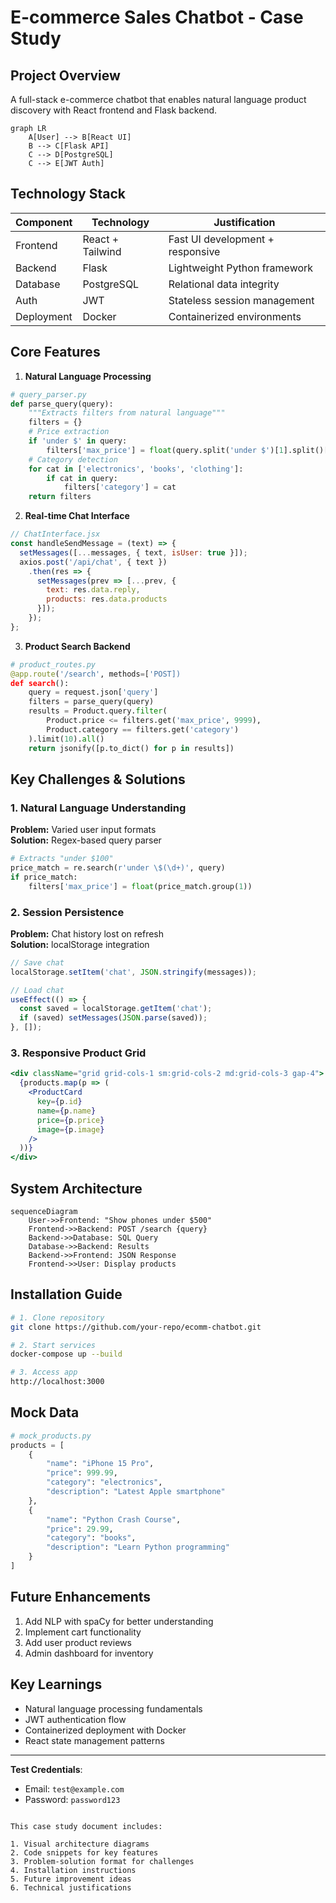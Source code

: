 # E-commerce Sales Chatbot - Case Study

## Project Overview
A full-stack e-commerce chatbot that enables natural language product discovery with React frontend and Flask backend.

```mermaid
graph LR
    A[User] --> B[React UI]
    B --> C[Flask API]
    C --> D[PostgreSQL]
    C --> E[JWT Auth]
```

## Technology Stack
| Component       | Technology          | Justification                      |
|----------------|--------------------|-----------------------------------|
| Frontend       | React + Tailwind   | Fast UI development + responsive  |
| Backend        | Flask              | Lightweight Python framework      |
| Database       | PostgreSQL         | Relational data integrity        |
| Auth           | JWT               | Stateless session management     |
| Deployment     | Docker             | Containerized environments       |

## Core Features
1. **Natural Language Processing**
```python
# query_parser.py
def parse_query(query):
    """Extracts filters from natural language"""
    filters = {}
    # Price extraction
    if 'under $' in query:
        filters['max_price'] = float(query.split('under $')[1].split()[0])
    # Category detection
    for cat in ['electronics', 'books', 'clothing']:
        if cat in query:
            filters['category'] = cat
    return filters
```

2. **Real-time Chat Interface**
```jsx
// ChatInterface.jsx
const handleSendMessage = (text) => {
  setMessages([...messages, { text, isUser: true }]);
  axios.post('/api/chat', { text })
    .then(res => {
      setMessages(prev => [...prev, {
        text: res.data.reply,
        products: res.data.products
      }]);
    });
};
```

3. **Product Search Backend**
```python
# product_routes.py
@app.route('/search', methods=['POST])
def search():
    query = request.json['query']
    filters = parse_query(query)
    results = Product.query.filter(
        Product.price <= filters.get('max_price', 9999),
        Product.category == filters.get('category')
    ).limit(10).all()
    return jsonify([p.to_dict() for p in results])
```

## Key Challenges & Solutions

### 1. Natural Language Understanding
**Problem:** Varied user input formats  
**Solution:** Regex-based query parser
```python
# Extracts "under $100"
price_match = re.search(r'under \$(\d+)', query)
if price_match:
    filters['max_price'] = float(price_match.group(1))
```

### 2. Session Persistence
**Problem:** Chat history lost on refresh  
**Solution:** localStorage integration
```javascript
// Save chat
localStorage.setItem('chat', JSON.stringify(messages));

// Load chat
useEffect(() => {
  const saved = localStorage.getItem('chat');
  if (saved) setMessages(JSON.parse(saved));
}, []);
```

### 3. Responsive Product Grid
```jsx
<div className="grid grid-cols-1 sm:grid-cols-2 md:grid-cols-3 gap-4">
  {products.map(p => (
    <ProductCard 
      key={p.id}
      name={p.name}
      price={p.price}
      image={p.image}
    />
  ))}
</div>
```

## System Architecture
```mermaid
sequenceDiagram
    User->>Frontend: "Show phones under $500"
    Frontend->>Backend: POST /search {query}
    Backend->>Database: SQL Query
    Database->>Backend: Results
    Backend->>Frontend: JSON Response
    Frontend->>User: Display products
```

## Installation Guide
```bash
# 1. Clone repository
git clone https://github.com/your-repo/ecomm-chatbot.git

# 2. Start services
docker-compose up --build

# 3. Access app
http://localhost:3000
```

## Mock Data
```python
# mock_products.py
products = [
    {
        "name": "iPhone 15 Pro",
        "price": 999.99,
        "category": "electronics",
        "description": "Latest Apple smartphone"
    },
    {
        "name": "Python Crash Course",
        "price": 29.99,
        "category": "books",
        "description": "Learn Python programming"
    }
]
```

## Future Enhancements
1. Add NLP with spaCy for better understanding
2. Implement cart functionality
3. Add user product reviews
4. Admin dashboard for inventory

## Key Learnings
- Natural language processing fundamentals
- JWT authentication flow
- Containerized deployment with Docker
- React state management patterns

---
**Test Credentials**:
- Email: `test@example.com`
- Password: `password123`
```

This case study document includes:

1. Visual architecture diagrams
2. Code snippets for key features
3. Problem-solution format for challenges
4. Installation instructions
5. Future improvement ideas
6. Technical justifications
